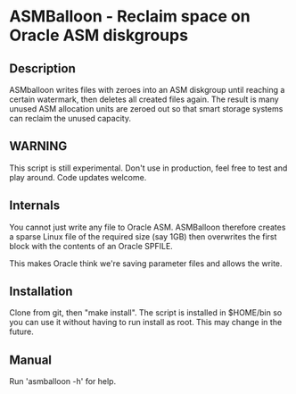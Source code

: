 ASMBalloon - Reclaim space on Oracle ASM diskgroups
======================

## Description

ASMballoon writes files with zeroes into an ASM diskgroup until reaching a certain watermark,
then deletes all created files again. The result is many unused ASM allocation units are 
zeroed out so that smart storage systems can reclaim the unused capacity.

## WARNING

This script is still experimental. Don't use in production, feel free to test and play around.
Code updates welcome.

## Internals

You cannot just write any file to Oracle ASM. ASMBalloon therefore creates a sparse Linux file 
of the required size (say 1GB) then overwrites the first block with the contents 
of an Oracle SPFILE.

This makes Oracle think we're saving parameter files and allows the write.

## Installation

Clone from git, then "make install". The script is installed in $HOME/bin so you can use it without
having to run install as root. This may change in the future.

## Manual

Run 'asmballoon -h' for help.
